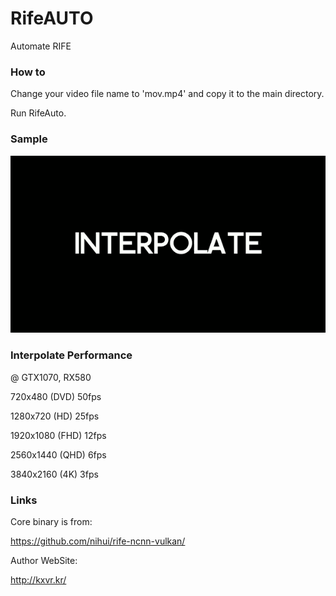 # RifeAUTO
Automate RIFE

### How to
Change your video file name to 'mov.mp4' and copy it to the main directory.

Run RifeAuto.

### Sample
![origin0](INTER%20kx.gif)

### Interpolate Performance
@ GTX1070, RX580

720x480 (DVD)    50fps

1280x720 (HD)   25fps

1920x1080 (FHD)  12fps

2560x1440 (QHD)  6fps

3840x2160 (4K) 3fps

### Links
Core binary is from:

https://github.com/nihui/rife-ncnn-vulkan/

Author WebSite:

http://kxvr.kr/
